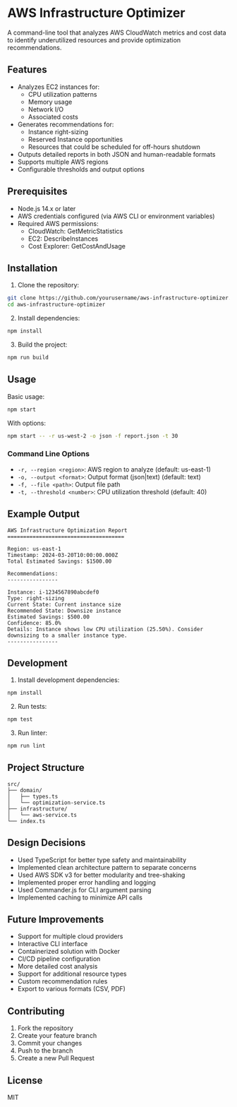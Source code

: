 # AWS Infrastructure Optimizer

A command-line tool that analyzes AWS CloudWatch metrics and cost data to identify underutilized resources and provide optimization recommendations.

## Features

- Analyzes EC2 instances for:
  - CPU utilization patterns
  - Memory usage
  - Network I/O
  - Associated costs
- Generates recommendations for:
  - Instance right-sizing
  - Reserved Instance opportunities
  - Resources that could be scheduled for off-hours shutdown
- Outputs detailed reports in both JSON and human-readable formats
- Supports multiple AWS regions
- Configurable thresholds and output options

## Prerequisites

- Node.js 14.x or later
- AWS credentials configured (via AWS CLI or environment variables)
- Required AWS permissions:
  - CloudWatch: GetMetricStatistics
  - EC2: DescribeInstances
  - Cost Explorer: GetCostAndUsage

## Installation

1. Clone the repository:
```bash
git clone https://github.com/yourusername/aws-infrastructure-optimizer.git
cd aws-infrastructure-optimizer
```

2. Install dependencies:
```bash
npm install
```

3. Build the project:
```bash
npm run build
```

## Usage

Basic usage:
```bash
npm start
```

With options:
```bash
npm start -- -r us-west-2 -o json -f report.json -t 30
```

### Command Line Options

- `-r, --region <region>`: AWS region to analyze (default: us-east-1)
- `-o, --output <format>`: Output format (json|text) (default: text)
- `-f, --file <path>`: Output file path
- `-t, --threshold <number>`: CPU utilization threshold (default: 40)

## Example Output

```
AWS Infrastructure Optimization Report
=====================================

Region: us-east-1
Timestamp: 2024-03-20T10:00:00.000Z
Total Estimated Savings: $1500.00

Recommendations:
----------------

Instance: i-1234567890abcdef0
Type: right-sizing
Current State: Current instance size
Recommended State: Downsize instance
Estimated Savings: $500.00
Confidence: 85.0%
Details: Instance shows low CPU utilization (25.50%). Consider downsizing to a smaller instance type.
----------------
```

## Development

1. Install development dependencies:
```bash
npm install
```

2. Run tests:
```bash
npm test
```

3. Run linter:
```bash
npm run lint
```

## Project Structure

```
src/
├── domain/
│   ├── types.ts
│   └── optimization-service.ts
├── infrastructure/
│   └── aws-service.ts
└── index.ts
```

## Design Decisions

- Used TypeScript for better type safety and maintainability
- Implemented clean architecture pattern to separate concerns
- Used AWS SDK v3 for better modularity and tree-shaking
- Implemented proper error handling and logging
- Used Commander.js for CLI argument parsing
- Implemented caching to minimize API calls

## Future Improvements

- Support for multiple cloud providers
- Interactive CLI interface
- Containerized solution with Docker
- CI/CD pipeline configuration
- More detailed cost analysis
- Support for additional resource types
- Custom recommendation rules
- Export to various formats (CSV, PDF)

## Contributing

1. Fork the repository
2. Create your feature branch
3. Commit your changes
4. Push to the branch
5. Create a new Pull Request

## License

MIT 